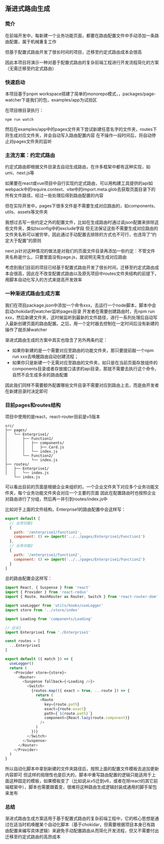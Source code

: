 ## 渐进式路由生成

### 简介
在前端开发中，每新建一个业务功能页面，都要在路由配置文件中手动添加一条路由配置，属于机械重复工作

但基于配置式路由开发了很长时间的项目，迁移至约定式路由成本会很高

因此本项目将演示一种对基于配置式路由的复杂前端工程进行开发流程简化的方案（无需迁移至约定式路由）

### 快速启动
本项目基于pnpm workspace搭建了简单的monorepo模式，，packages/page-watcher下是我们的包，examples/app为试验区

在项目根目录执行：
```
npm run watch
```
然后在examples/app中的pages文件夹下尝试新建任意名字的文件夹，routes下将生成对应文件夹，并会自动写入路由配置内容
在不操作一段时间后，将自动停止对pages文件夹的监听

### 主流方案：约定式路由
约定式路由即根据文件目录去自动生成路由，在许多框架中都有这种实现，如umi、next.js等

如果要在react或vue项目中自行实现约定式路由，可以用构建工具提供的api如webpack中的require.context、vite中的import.meta.glob去获取页面目录下的所有文件路径，经过一些处理后得到路由配置的内容

但在实际开发中，pages下很多文件是不需要生成对应路由的，如components、utils、assets等文件夹

我想过去写一些约定之外的配置文件，比如在生成路由时通过读json配置来排除这些文件夹，类似tsconfig中的exclude字段
但无法保证这些不需要生成对应路由的文件夹名称可以被穷举，因此通过手动配置去排除的方式也不可行，也违背了“约定大于配置”的原则

next.js针对这种情况的做法是对我们的页面文件目录再添加一些约定：不管文件夹名称是什么，只要里面没有page.js，就说明无需生成对应路由

考虑到我们目前的项目已经基于配置式路由开发了很长时间，迁移至约定式路由成本会很高，因此在不改变配置式路由以及原先项目中routes文件夹结构的前提下，用脚本自动化写入的方式来提高开发效率

### 一种渐进式路由生成方案
我们在项目package.json中添加一个命令xxx，去运行一个node脚本，脚本中会启动chokidar的watcher监听pages目录
开发者在需要创建路由时，先npm run xxx，然后新建文件夹，这时候监听到最新的文件路径，进行一系列处理后自动写入最新创建页面的路由配置。之后，用一个定时器去控制在一定时间后没有新建的操作了就杀掉watcher

渐进式路由生成的方案中其实也隐含了另外两条约定：

- 如果你新建的是一个需要对应至路由的功能文件夹，那只要提前敲一个npm run xxx去唤醒路由自动创建流程；
- 如果你只是新建一个无需对应至路由的文件夹，如只是在当前页面存放组件的components目录或者存放接口请求的api目录，那就不需要去执行这个命令，自然不会生成多余的路由配置

因此我们同样不需要额外配置哪些文件目录不需要对应到路由上去，而是由开发者在新建目录时决定即可

### 目前pages和routes结构
项目中使用的是react，react-router目前是v5版本
```
src/
├── pages/
│   └── Enterprise1/
│       ├── Function1/
│       │   ├── components/
│       │   │   ├── Card.js
│       │   └── index.js
│       └── Function2/
│           └── index.js
├── routes/
│   ├── Enterprise1/
│   │   └── index.js
    └── index.js
```
可以看出目前的页面是根据企业来组织的，一个企业文件夹下对应多个业务功能文件夹，每个业务功能文件夹会对应一个主要的页面
因此在配置路由时也按照企业对路由进行了分组，然后再一并引到routes/index.js中

比如对于上面的文件结构，Enterprise1的路由配置中会这样写：

```js title="routes/Enterprise1/index.js"
export default [
  // 业务功能1
  {
    path: '/enterprise1/function1',
    component: () => import('../../pages/Enterprise1/Function1')
  },
  // 业务功能2
  {
    path: '/enterprise1/function2',
    component: () => import('../../pages/Enterprise1/Function2')
  }
]
```
总的路由配置会这样写：

```js title="routes/index.js"
import React, { Suspense } from 'react'
import { Provider } from 'react-redux'
import { Route, HashRouter as Router, Switch } from 'react-router-dom'

import useLogger from 'utils/hooks/useLogger'
import store from '../store/index'

import Loading from 'components/Loading'

// 企业1
import Enterprise1 from './Enterprise1'

const routes = [
  ...Enterprise1
]

export default ({ match }) => {
  useLogger()
  return (
    <Provider store={store}>
      <Router>
        <Suspense fallback={<Loading />}>
          <Switch>
            {routes.map(({ exact = true, ...route }) => {
              return (
                <Route
                  key={route.path}
                  exact={route.exact}
                  path={`${route.path}`}
                  component={React.lazy(route.component)}
                />
              )
            })}
          </Switch>
        </Suspense>
      </Router>
    </Provider>
  )
}

```

所以自动化脚本中拿到新建的文件夹路径后，按照上面的配置文件模板去追加更新内容即可
但这样的局限性也是巨大的，脚本中重写路由配置的逻辑只能适用于上面这种固定的模板，如果模板变了（比如说从v5迁到v6，或者在除react的其它前端框架中），脚本也需要跟着变，很难将这种路由生成逻辑封装成通用的脚手架包来发布

### 总结
渐进式路由生成方案适用于基于配置式路由的复杂前端工程中，它的核心思想是通过在适当时机唤醒某个自动化脚本（基于chokidar，但需要根据项目本身已有路由配置来编写具体逻辑）来避免手动配置路由从而简化开发流程，但又不需要付出迁移至约定式路由的高昂成本